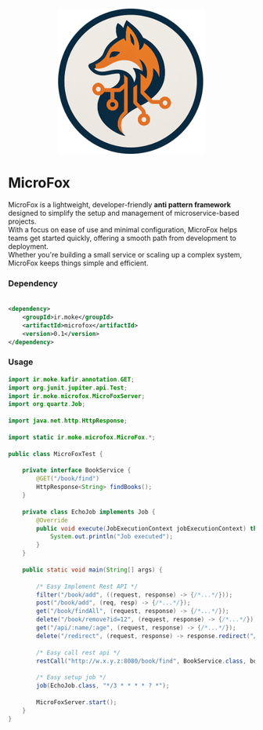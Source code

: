 <p align="center">
  <img src="microfox.png" alt="JOS" width="300"/>
</p>

# MicroFox

MicroFox is a lightweight, developer-friendly **anti pattern framework** designed to simplify the setup and management of
microservice-based projects.    
With a focus on ease of use and minimal configuration, MicroFox helps teams get started quickly, offering a smooth path
from development to deployment.    
Whether you're building a small service or scaling up a complex system, MicroFox keeps things simple and efficient.

### Dependency 
```xml

<dependency>
    <groupId>ir.moke</groupId>
    <artifactId>microfox</artifactId>
    <version>0.1</version>
</dependency>
```

### Usage
```java
import ir.moke.kafir.annotation.GET;
import org.junit.jupiter.api.Test;
import ir.moke.microfox.MicroFoxServer;
import org.quartz.Job;

import java.net.http.HttpResponse;

import static ir.moke.microfox.MicroFox.*;

public class MicroFoxTest {

    private interface BookService {
        @GET("/book/find")
        HttpResponse<String> findBooks();
    }

    private class EchoJob implements Job {
        @Override
        public void execute(JobExecutionContext jobExecutionContext) throws JobExecutionException {
            System.out.println("Job executed");
        }
    }

    public static void main(String[] args) {

        /* Easy Implement Rest API */
        filter("/book/add", ((request, response) -> {/*...*/}));
        post("/book/add", (req, resp) -> {/*...*/});
        get("/book/findAll", (request, response) -> {/*...*/});
        delete("/book/remove?id=12", (request, response) -> {/*...*/});
        get("/api/:name/:age", (request, response) -> {/*...*/});
        delete("/redirect", (request, response) -> response.redirect("/book/find"));

        /* Easy call rest api */
        restCall("http://w.x.y.z:8080/book/find", BookService.class, bookService -> {/*...*/});

        /* Easy setup job */
        job(EchoJob.class, "*/3 * * * * ? *");

        MicroFoxServer.start();
    }
}
```